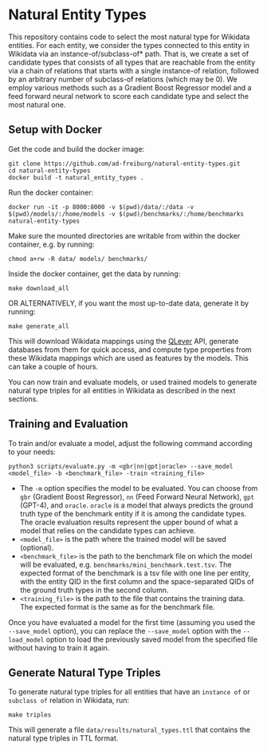 # Natural Entity Types

This repository contains code to select the most natural type for Wikidata entities.
For each entity, we consider the types connected to this entity in Wikidata via an instance-of/subclass-of* path.
That is, we create a set of candidate types that consists of all types that are reachable from the entity via a chain
of relations that starts with a single instance-of relation, followed by an arbitrary number of subclass-of relations
(which may be 0).
We employ various methods such as a Gradient Boost Regressor model and a feed forward neural network to score each
candidate type and select the most natural one.

## Setup with Docker

Get the code and build the docker image:

    git clone https://github.com/ad-freiburg/natural-entity-types.git
    cd natural-entity-types
    docker build -t natural_entity_types .

Run the docker container:

    docker run -it -p 8000:8000 -v $(pwd)/data/:/data -v $(pwd)/models/:/home/models -v $(pwd)/benchmarks/:/home/benchmarks natural-entity-types

Make sure the mounted directories are writable from within the docker container, e.g. by running:

    chmod a+rw -R data/ models/ benchmarks/

Inside the docker container, get the data by running:

    make download_all

OR ALTERNATIVELY, if you want the most up-to-date data, generate it by running:

    make generate_all

This will download Wikidata mappings using the [QLever](https://qlever.cs.uni-freiburg.de/wikidata) API, generate
databases from them for quick access, and compute type properties from these Wikidata mappings which are used as
features by the models. This can take a couple of hours.

You can now train and evaluate models, or used trained models to generate natural type triples for all entities in
Wikidata as described in the next sections.


## Training and Evaluation

To train and/or evaluate a model, adjust the following command according to your needs:

    python3 scripts/evaluate.py -m <gbr|nn|gpt|oracle> --save_model <model_file> -b <benchmark_file> -train <training_file>

- The `-m` option specifies the model to be evaluated. You can choose from `gbr` (Gradient Boost Regressor),
`nn` (Feed Forward Neural Network), `gpt` (GPT-4), and `oracle`. `oracle` is a model that always predicts the ground
  truth type of the benchmark entity if it is among the candidate types. The oracle evaluation results represent the
  upper bound of what a model that relies on the candidate types can achieve.
- `<model_file>` is the path where the trained model will be saved (optional).
- `<benchmark_file>` is the path to the benchmark file on which the model will be evaluated, e.g.
`benchmarks/mini_benchmark.test.tsv`. The expected format of the benchmark is a tsv file with one line per entity, with
  the entity QID in the first column and the space-separated QIDs of the ground truth types in the second column.
- `<training_file>` is the path to the file that contains the training data. The expected format is the same as for the
  benchmark file.

Once you have evaluated a model for the first time (assuming you used the `--save_model` option), you can replace
the `--save_model` option with the `--load_model` option to load the previously saved model from the specified file
without having to train it again.

## Generate Natural Type Triples

To generate natural type triples for all entities that have an `instance of` or `subclass of` relation in Wikidata, run:

    make triples

This will generate a file `data/results/natural_types.ttl` that contains the natural type triples in TTL format.